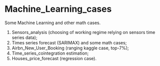 # Machine_Learning_cases
Some Machine Learning and other math cases.
1. Sensors_analysis (choosing of working regime relying on sensors time series data);
2. Times series forecast (SARIMAX) and some math cases;
3. Airbn_New_User_Booking (ranging kaggle case, top-7%);
4. Time_series_cointegration estimation;
5. Houses_price_forecast (regression case).